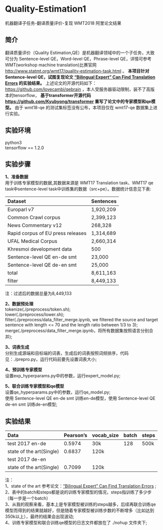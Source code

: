 # Quality-Estimation1
机器翻译子任务-翻译质量评价-复现 WMT2018 阿里论文结果<br>

## 简介
翻译质量评价（Quality Estimation,QE）是机器翻译领域中的一个子任务，大致可分为 Sentence-level QE，Word-level QE，Phrase-level QE，详情可参考WMT(workshop machine translation)比赛官网 http://www.statmt.org/wmt17/quality-estimation-task.html 。 __本项目针对 Sentence-level QE，试图复现论文 [“Bilingual Expert” Can Find Translation Errors](https://arxiv.org/pdf/1807.09433.pdf) 的实验结果。__ 上述论文的开源代码如下：https://github.com/lovecambi/qebrain ，本人受服务器驱动限制，装不了高版本的tensorflow， __基于transformer开源代码 https://github.com/Kyubyong/transformer 重写了论文中的专家模型和qe模型。__ 由于 wmt18-qe 的测试集标签没有公布，本项目仅在 wmt17-qe 数据集上进行实验。

## 实验环境
python3<br>
tensorflow == 1.2.0<br>

## 实验步骤
**1、准备数据**<br>
用于训练专家模型的数据,其数据来源是 WMT17 Translation task、WMT17 qe task中sentence-level task中训练集的数据（src+pe）。数据统计信息见下表:

|Dataset|Sentences|
|:---|:--------|
|Europarl v7|1,920,209|
|Common Crawl corpus|2,399,123|
|News Commentary v12|268,328|
|Rapid corpus of EU press releases|1,314,689|
|UFAL Medical Corpus|2,660,314|
|Khresmoi development data|500|
|Sentence-level QE en-de smt|23,000|
|Sentence-level QE de-en smt|25,000|
|total|8,611,163|
|filter|8,449,133|

注：过滤后的数据总量为8,449,133<br>

**2、数据预处理**<br>
tokenize(./preprocess/token.sh);<br>
lower(./preprocess/lower.sh);<br>
filter(./preprocess/data_filter_merge.ipynb, we filtered the source and target sentence with length <= 70 and the length ratio between 1/3 to 3);<br>
merge(./preprocess/data_filter_merge.ipynb，将所有数据集按照语言分别合并);<br>

**3、词表生成**<br>
分别生成源端和目标端的词表，生成后的词表按照词频排序，代码见：./prepro.py，运行代码前要先设置词表大小;<br>

**4、预训练专家模型**<br>
设置exp_hyperparams.py中的参数，运行expert_model.py;<br>

**5、联合训练专家模型和qe模型**<br>
设置qe_hyperparams.py中的参数，运行qe_model.py;<br>
使用 Sentence-level QE en-de smt 训练en-de模型，使用 Sentence-level QE de-en smt 训练de-en模型;<br>

## 实验结果
|Data|Pearson’s|vocab_size|batch|steps|
|:---|:---|:---|:---|:---|
|test 2017 en-de|0.5974|30k|128|500k|
|state of the art(Single)|0.6837|120k|||
|test 2017 de-en|||||
|state of the art(Single)|0.7099|120k|||

注：<br>
1、state of the art 参考论文：[“Bilingual Expert” Can Find Translation Errors](https://arxiv.org/pdf/1807.09433.pdf) ;<br>
2、表中的batch和steps都是说的训练专家模型的情况，steps指训练了多少步（每一步是一个batch）<br>
3、从我的观察来看，基本上是专家模型被训练的steps越多，后续再联合训练qe模型而得到的结果就越好，但是随着专家模型被训练步数的不断增多（比如达到350k以上），最终的结果会出现波动;<br>
4、训练专家模型和联合训练qe模型的日志文件都放在了 ./nohup 文件夹下;<br>
